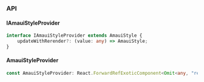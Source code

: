 

### API

#### IAmauiStyleProvider

```ts
interface IAmauiStyleProvider extends AmauiStyle {
    updateWithRerender?: (value: any) => AmauiStyle;
}
```

#### AmauiStyleProvider

```ts
const AmauiStyleProvider: React.ForwardRefExoticComponent<Omit<any, "ref"> & React.RefAttributes<unknown>>;
```

